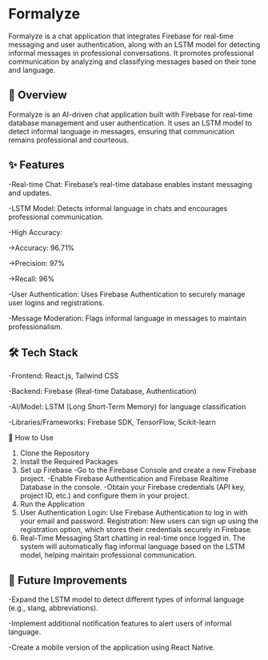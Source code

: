# Formalyze
Formalyze is a chat application that integrates Firebase for real-time messaging and user authentication, along with an LSTM model for detecting informal messages in professional conversations. It promotes professional communication by analyzing and classifying messages based on their tone and language.

## 🧠 Overview
Formalyze is an AI-driven chat application built with Firebase for real-time database management and user authentication. It uses an LSTM model to detect informal language in messages, ensuring that communication remains professional and courteous.

## ✨ Features

-Real-time Chat: Firebase’s real-time database enables instant messaging and updates.

-LSTM Model: Detects informal language in chats and encourages professional communication.

-High Accuracy:

  ->Accuracy: 96.71%
  
  ->Precision: 97%
  
  ->Recall: 96%
  
-User Authentication: Uses Firebase Authentication to securely manage user logins and registrations.

-Message Moderation: Flags informal language in messages to maintain professionalism.

## 🛠️ Tech Stack

-Frontend: React.js, Tailwind CSS

-Backend: Firebase (Real-time Database, Authentication)

-AI/Model: LSTM (Long Short-Term Memory) for language classification

-Libraries/Frameworks: Firebase SDK, TensorFlow, Scikit-learn

🚀 How to Use

1. Clone the Repository
2. Install the Required Packages
3. Set up Firebase
  -Go to the Firebase Console and create a new Firebase project.
  -Enable Firebase Authentication and Firebase Realtime Database in the console.
  -Obtain your Firebase credentials (API key, project ID, etc.) and configure them in your project.
4. Run the Application
5. User Authentication
  Login: Use Firebase Authentication to log in with your email and password.
  Registration: New users can sign up using the registration option, which stores their credentials securely in Firebase.
6. Real-Time Messaging
  Start chatting in real-time once logged in. The system will automatically flag informal language based on the LSTM model, helping maintain professional communication.

## 🔮 Future Improvements

-Expand the LSTM model to detect different types of informal language (e.g., slang, abbreviations).

-Implement additional notification features to alert users of informal language.

-Create a mobile version of the application using React Native.
